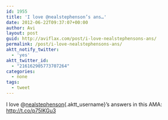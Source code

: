 ```yaml
---
id: 1955
title: 'I love @nealstephenson’s ans…'
date: 2012-06-22T09:37:07+00:00
author: Avi
layout: post
guid: http://aviflax.com/post/i-love-nealstephensons-ans/
permalink: /post/i-love-nealstephensons-ans/
aktt_notify_twitter:
  - 'yes'
aktt_twitter_id:
  - "216162905773707264"
categories:
  - none
tags:
  - tweet
---
```

I love @[nealstephenson](http://twitter.com/nealstephenson){.aktt_username}’s answers in this AMA: <a href="http://t.co/p75IKGu3" rel="nofollow">http://t.co/p75IKGu3</a>